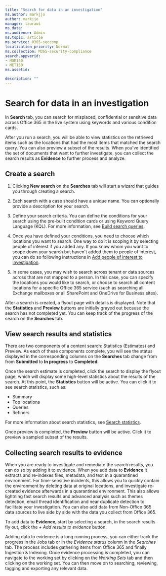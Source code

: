 ```yaml
---
title: "Search for data in an investigation"
ms.author: markjjo
author: markjjo
manager: laurawi
ms.date: 
ms.audience: Admin
ms.topic: article
ms.service: O365-seccomp
localization_priority: Normal
ms.collection: M365-security-compliance 
search.appverid: 
- MOE150
- MET150
ms.assetid: 

description: ""
---
```


# Search for data in an investigation

In **Search** tab, you can search for misplaced, confidential or sensitive data across Office 365 in the live system using keywords and various condition cards. 

After you run a search, you will be able to view statistics on the retrieved items such as the locations that had the most items that matched the search query. You can also preview a subset of the results. When you've identified the set of documents that want to further investigate, you can collect the search results as **Evidence** to further process and analyze. 

## Create a search

1. Clicking **New search** on the **Searches** tab will start a wizard that guides you through creating a search. 

2. Each search with a case should have a unique name. You can optionally provide a description for your search.

3. Define your search criteria. You can define the conditions for your search using the pre-built condition cards or using Keyword Query Language (KQL). For more information, see [Build search queries](building-search-queries.md).

4. Once you have defined your conditions, you need to choose which locations you want to search. One way to do it is scoping it by selecting people of interest if you added any. If you know whom you want to scope down your search but haven't added them to people of interest, you can do so following instructions in [Add people of interest to investigation](add-people-of-interest-to-investigation.md).

5. In some cases, you may wish to search across tenant or data sources across that are not mapped to a person. In this case, you can specify the locations you would like to search, or choose to search all content locations for a specific Office 365 service (such as searching all Exchange mailboxes or all SharePoint and OneDrive for Business sites).

After a search is created, a flyout page with details is displayed. Note that the **Statistics** and **Preview** buttons are initially grayed out because the search has not completed yet. You can keep track of the progress of the search on the **Searches** tab.

## View search results and statistics
There are two components of a content search: Statistics (Estimates) and Preview. As each of these components complete, you will see the status displayed in the corresponding columns on the **Searches** tab change from from **Submitted** to **In progress** to **Completed**.

Once the search estimate is completed, click the search to display the flyout page, which will display some high-level statistics about the results of the search. At this point, the **Statistics** button will be active. You can click it to see search statistics, such as:

- Summary
- Top locations
- Queries
- Refiners

For more information about search statistics, see [Search statistics](search-statistics.md).

Once preview is completed, the **Preview** button will be active. Click it to preview a sampled subset of the results.

## Collecting search results to evidence

When you are ready to investigate and remediate the search results, you can do so by adding it to evidence. When you add data to **Evidence** it extracts and re-indexes files, metadata, and text in a quarantined environment. For time-sensitive incidents, this allows you to quickly contain the environment by deleting data at original locations, and investigate re-created evidence afterwards in a quarantined environment. This also allows lightning fast search results and advanced analysis such as themes detection, email thread identification and near duplicate detection to facilitate your investigation. You can also add data from Non-Office 365 data sources to live side by side with the data you collect from Office 365.

To add data to **Evidence**, start by selecting a search, in the search results fly out, click the *+ Add results to evidence* button.

Adding data to evidence is a long running process, you can either track the progress in the Jobs tab or in the *Evidence status* column in the *Searches* tab.  The process includes gathering items from Office 365 and finally Ingestion & Indexing.  Once evidence processing is completed, you can navigate to the working set by clicking on the *Working Sets* tab and then clicking on the working set.  You can then move on to searching, reviewing, tagging and exporting any relevant data.